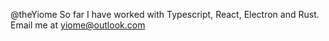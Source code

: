 @theYiome
So far I have worked with Typescript, React, Electron and Rust.
Email me at <yiome@outlook.com>
